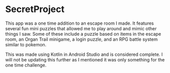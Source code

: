 # SecretProject
This app was a one time addition to an escape room I made. It features several fun mini puzzles that allowed me to play around and mimic other things I saw. Some of these include a puzzle based on items in the escape room, an Organ Trail minigame, a login puzzle, and an RPG battle system similar to pokemon.

This was made using Kotlin in Android Studio and is considered complete. I will not be updating this further as I mentioned it was only something for the one time challenge.
